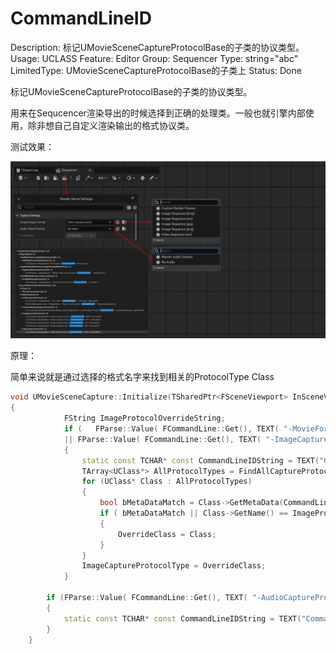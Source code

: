 # CommandLineID

Description: 标记UMovieSceneCaptureProtocolBase的子类的协议类型。
Usage: UCLASS
Feature: Editor
Group: Sequencer
Type: string="abc"
LimitedType: UMovieSceneCaptureProtocolBase的子类上
Status: Done

标记UMovieSceneCaptureProtocolBase的子类的协议类型。

用来在Sequcencer渲染导出的时候选择到正确的处理类。一般也就引擎内部使用，除非想自己自定义渲染输出的格式协议类。

测试效果：

![Untitled](CommandLineID/Untitled.png)

原理：

简单来说就是通过选择的格式名字来找到相关的ProtocolType Class

```cpp
void UMovieSceneCapture::Initialize(TSharedPtr<FSceneViewport> InSceneViewport, int32 PIEInstance)
{
			FString ImageProtocolOverrideString;
			if (   FParse::Value( FCommandLine::Get(), TEXT( "-MovieFormat=" ), ImageProtocolOverrideString )
			|| FParse::Value( FCommandLine::Get(), TEXT( "-ImageCaptureProtocol=" ), ImageProtocolOverrideString ) )
			{
				static const TCHAR* const CommandLineIDString = TEXT("CommandLineID");
				TArray<UClass*> AllProtocolTypes = FindAllCaptureProtocolClasses();
				for (UClass* Class : AllProtocolTypes)
				{
					bool bMetaDataMatch = Class->GetMetaData(CommandLineIDString) == ImageProtocolOverrideString;
					if ( bMetaDataMatch || Class->GetName() == ImageProtocolOverrideString )
					{
						OverrideClass = Class;
					}
				}
				ImageCaptureProtocolType = OverrideClass;		
			}
			
		if (FParse::Value( FCommandLine::Get(), TEXT( "-AudioCaptureProtocol=" ), AudioProtocolOverrideString ) )
		{
			static const TCHAR* const CommandLineIDString = TEXT("CommandLineID");
		}
	}
```
